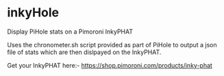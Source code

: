 # inkyHole
Display PiHole stats on a Pimoroni InkyPHAT

Uses the chronometer.sh script provided as part of PiHole to output a json file of stats which are then dislpayed on the InkyPHAT.

Get your InkyPHAT here:-
https://shop.pimoroni.com/products/inky-phat
